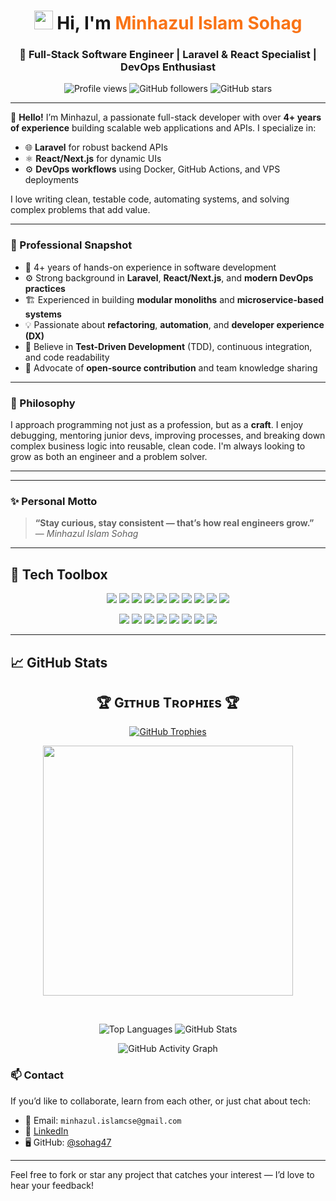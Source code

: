 <h1 align="center">
  <img src="https://emojis.slackmojis.com/emojis/images/1531849430/4246/blob-sunglasses.gif?1531849430" width="30" /> 
  Hi, I'm <span style="color:#f97316;">Minhazul Islam Sohag</span>
</h1>

<h3 align="center">🚀 Full-Stack Software Engineer | Laravel & React Specialist | DevOps Enthusiast</h3>

<p align="center">
  <img src="https://komarev.com/ghpvc/?username=sohag47&style=flat-square" alt="Profile views" />
  <img src="https://img.shields.io/github/followers/sohag47?label=Followers&style=flat-square" alt="GitHub followers" />
  <img src="https://img.shields.io/github/stars/sohag47?label=Stars&style=flat-square" alt="GitHub stars" />
</p>

---

👋 **Hello!** I’m Minhazul, a passionate full-stack developer with over **4+ years of experience** building scalable web applications and APIs. I specialize in:

- 🌐 **Laravel** for robust backend APIs  
- ⚛️ **React/Next.js** for dynamic UIs  
- ⚙️ **DevOps workflows** using Docker, GitHub Actions, and VPS deployments  

I love writing clean, testable code, automating systems, and solving complex problems that add value.

---
### 🚀 Professional Snapshot
- 🧠 4+ years of hands-on experience in software development
- ⚙️ Strong background in **Laravel**, **React/Next.js**, and **modern DevOps practices**
- 🏗️ Experienced in building **modular monoliths** and **microservice-based systems**
- 💡 Passionate about **refactoring**, **automation**, and **developer experience (DX)**
- 🧪 Believe in **Test-Driven Development** (TDD), continuous integration, and code readability
- 🧩 Advocate of **open-source contribution** and team knowledge sharing

---

### 🧠 Philosophy

I approach programming not just as a profession, but as a **craft**. I enjoy debugging, mentoring junior devs, improving processes, and breaking down complex business logic into reusable, clean code. I'm always looking to grow as both an engineer and a problem solver.

---

---

### ✨ Personal Motto

> **“Stay curious, stay consistent — that’s how real engineers grow.”**  
> — *Minhazul Islam Sohag*

---

## 🧰 Tech Toolbox

<p align="center">
  <img src="https://img.shields.io/badge/PHP-777BB4?style=flat-square&logo=php&logoColor=white" />
  <img src="https://img.shields.io/badge/Laravel-FF2D20?style=flat-square&logo=laravel&logoColor=white" />
  <img src="https://img.shields.io/badge/React.js-0081CB?style=flat-square&logo=react&logoColor=61DAFB" />
  <img src="https://img.shields.io/badge/Next.js-000000?style=flat-square&logo=nextdotjs&logoColor=white" />
  <img src="https://img.shields.io/badge/Vue.js-35495E?style=flat-square&logo=vue.js&logoColor=4FC08D" />
  <img src="https://img.shields.io/badge/TypeScript-007ACC?style=flat-square&logo=typescript&logoColor=white" />
  <img src="https://img.shields.io/badge/JavaScript-F7DF1E?style=flat-square&logo=javascript&logoColor=black" />
  <img src="https://img.shields.io/badge/Tailwind_CSS-38B2AC?style=flat-square&logo=tailwind-css&logoColor=white" />
  <img src="https://img.shields.io/badge/MySQL-005C84?style=flat-square&logo=mysql&logoColor=white" />
  <img src="https://img.shields.io/badge/Docker-0CC1F3?style=flat-square&logo=docker&logoColor=white" />
</p>

<p align="center">
  <img src="https://img.shields.io/badge/Markdown-000000?style=flat-square&logo=markdown&logoColor=white" />
  <img src="https://img.shields.io/badge/HTML5-E34F26?style=flat-square&logo=html5&logoColor=white" />
  <img src="https://img.shields.io/badge/CSS3-1572B6?style=flat-square&logo=css3&logoColor=white" />
  <img src="https://img.shields.io/badge/Bootstrap-563D7C?style=flat-square&logo=bootstrap&logoColor=white" />
  <img src="https://img.shields.io/badge/Redis-DD0031?style=flat-square&logo=redis&logoColor=white" />
  <img src="https://img.shields.io/badge/SQLite-07405E?style=flat-square&logo=sqlite&logoColor=white" />
  <img src="https://img.shields.io/badge/Netlify-00C7B7?style=flat-square&logo=netlify&logoColor=white" />
  <img src="https://img.shields.io/badge/Debian-A81D33?style=flat-square&logo=debian&logoColor=white" />
</p>

---

## 📈 GitHub Stats
<!--Trophies Section-->   
<h2 align="center">🏆 Gɪᴛʜᴜʙ Tʀᴏᴘʜɪᴇs 🏆</h2>
<p align="center">
  <a href="https://github.com/sohag47">
    <picture>
      <source media="(prefers-color-scheme: dark)" srcset="https://github-profile-trophy.vercel.app/?username=sohag47&no-bg=true&row=2&column=6&margin-w=20&margin-h=20&theme=monokai">
      <source media="(prefers-color-scheme: light)" srcset="https://github-profile-trophy.vercel.app/?username=sohag47&no-bg=true&row=2&column=6&margin-w=20&margin-h=20">
      <img alt="GitHub Trophies" src="https://github-profile-trophy.vercel.app/?username=sohag47&no-bg=true&no-frame=true&row=2&column=6&margin-w=20&margin-h=20">
    </picture>
  </a>
</p>
<p align="center">
  <a href="https://github.com/daytonaio/daytona">
    <img
      src="https://api.vaunt.dev/v1/github/entities/sohag47/achievements?format=svg&limit=6"
      width="400"
    />
  </a>
</p>
<br />


<p align="center">
  <img src="https://github-readme-stats.vercel.app/api/top-langs/?username=sohag47&layout=compact&theme=tokyonight" alt="Top Languages" />
  <img src="https://github-readme-stats.vercel.app/api?username=sohag47&show_icons=true&theme=tokyonight&count_private=true" alt="GitHub Stats" />
</p>
<p align="center">
  <img src="https://github-readme-activity-graph.vercel.app/graph?username=sohag47&theme=react-dark" alt="GitHub Activity Graph" />
</p>

### 📫 Contact

If you’d like to collaborate, learn from each other, or just chat about tech:

- 📩 Email: `minhazul.islamcse@gmail.com`
- 💼 [LinkedIn](https://www.linkedin.com/in/minhazul-islam-sohag/)
- 🖥️ GitHub: [@sohag47](https://github.com/sohag47)

---

Feel free to fork or star any project that catches your interest — I’d love to hear your feedback!

